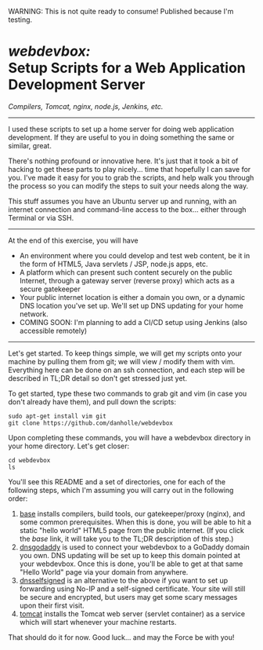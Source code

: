 WARNING:  This is not quite ready to consume!  Published because I'm testing.

<h1><b><i>webdevbox:</i><br/>Setup Scripts for a Web Application Development Server</b></h1>

*Compilers, Tomcat, nginx, node.js, Jenkins, etc.*

--------

I used these scripts to set up a home server for doing web 
application development.  If they are useful to you in doing
something the same or similar, great.

There's nothing profound or innovative here.  It's just that 
it took a bit of hacking to get these parts to play nicely...
time that hopefully I can save for you.
I've made it easy for you to grab the scripts, and help walk
you through the process so you can modify the steps to suit
your needs along the way.

This stuff assumes you have an Ubuntu server up and running,
with an internet connection and command-line access to the
box... either through Terminal or via SSH.

--------

At the end of this exercise, you will have
 *  An environment where you could develop and test
    web content, be it in the form of HTML5, Java 
    servlets / JSP, node.js apps, etc.
 *  A platform which can present such content securely
    on the public Internet, through a gateway server
    (reverse proxy) which acts as a secure gatekeeper
 *  Your public internet location is either a domain
    you own, or a dynamic DNS location you've set up.
    We'll set up DNS updating for your home network. 
 *  COMING SOON:  I'm planning to add a CI/CD setup
    using Jenkins (also accessible remotely)

--------

Let's get started.  To keep things simple, we will 
get my scripts onto your machine by pulling them from git;
we will view / modify them with vim.  Everything here can be 
done on an ssh connection, and each step will be described in
TL;DR detail so don't get stressed just yet.

To get started, type these two commands to grab git and vim (in
case you don't already have them), and pull down the scripts:

    sudo apt-get install vim git
    git clone https://github.com/danholle/webdevbox

Upon completing these commands, you will have a webdevbox 
directory in your home directory.  Let's get closer:
  
    cd webdevbox
    ls

You'll see this README and a set of directories, one for
each of the following steps, which I'm assuming you will
carry out in the following order:

1.  [base](base/README.md) installs compilers, build tools,
    our gatekeeper/proxy (nginx), and some common prerequisites.
    When this is done, you will be able to hit a static "hello 
    world" HTML5 page from the public internet.  (If you click 
    the *base* link, it will take you to the TL;DR
    description of this step.)
2.  [dnsgodaddy](dnsgodaddy/README.md) is used to connect your
    webdevbox to a GoDaddy domain you own.  DNS updating will
    be set up to keep this domain pointed at your webdevbox.
    Once this is done, you'll be able to get at that same
    "Hello World" page via your domain from anywhere.
3.  [dnsselfsigned](dnsselfsigned/README.md) is an alternative
    to the above if you want to set up forwarding using No-IP
    and a self-signed certificate.  Your site will still be 
    secure and encrypted, but users may get some
    scary messages upon their first visit.
4.  [tomcat](tomcat/README.md) installs the Tomcat web server
    (servlet container) as a service which will start 
    whenever your machine restarts.

That should do it for now.  Good luck... and may the Force
be with you!


